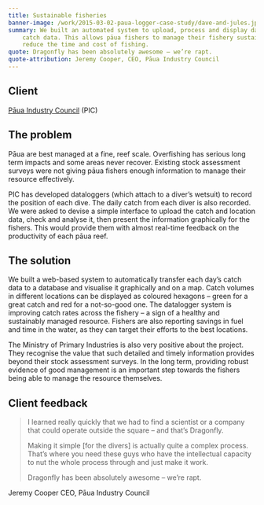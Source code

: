 ```yaml
---
title: Sustainable fisheries
banner-image: /work/2015-03-02-paua-logger-case-study/dave-and-jules.jpg
summary: We built an automated system to upload, process and display daily pāua 
    catch data. This allows pāua fishers to manage their fishery sustainably and 
    reduce the time and cost of fishing.
quote: Dragonfly has been absolutely awesome – we’re rapt.
quote-attribution: Jeremy Cooper, CEO, Pāua Industry Council
---
```


## Client

[Pāua Industry Council](http://www.paua.org.nz/) (PIC)

## The problem

Pāua are best managed at a fine, reef scale. Overfishing has serious long 
term impacts and some areas never recover. Existing stock assessment 
surveys were not giving pāua fishers enough information to manage their 
resource effectively. 

PIC has developed dataloggers (which attach to a diver’s wetsuit) to record 
the position of each dive. The daily catch from each diver is also recorded. 
We were asked to devise a simple interface to upload the catch and location 
data, check and analyse it, then present the information graphically for the 
fishers. This would provide them with almost real-time feedback on the 
productivity of each pāua reef. 

## The solution

We built a web-based system to automatically transfer each day’s catch data 
to a database and visualise it graphically and on a map. Catch volumes in 
different locations can be displayed as coloured hexagons – green for a great 
catch and red for a not-so-good one. 
The datalogger system is improving catch rates across the fishery – a sign of 
a healthy and sustainably managed resource. Fishers are also reporting 
savings in fuel and time in the water, as they can target their efforts to the 
best locations. 

The Ministry of Primary Industries is also very positive about the project. They 
recognise the value that such detailed and timely information provides beyond 
their stock assessment surveys. In the long term, providing robust evidence of 
good management is an important step towards the fishers being able to 
manage the resource themselves. 

## Client feedback

> I learned really quickly that we had to find a scientist or a company that could 
> operate outside the square – and that’s Dragonfly. 
>
> Making it simple [for the divers] is actually quite a complex process. That’s 
> where you need these guys who have the intellectual capacity to nut the 
> whole process through and just make it work.
>
> Dragonfly has been absolutely awesome – we’re rapt.

Jeremy Cooper
CEO, Pāua Industry Council


